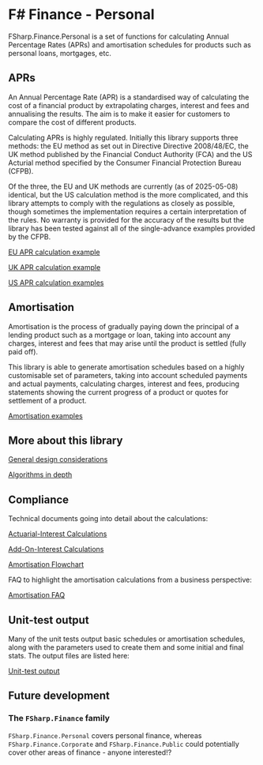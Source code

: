 # F# Finance - Personal

FSharp.Finance.Personal is a set of functions for calculating Annual Percentage Rates (APRs) and amortisation schedules for products such as personal loans, mortgages, etc.

## APRs

An Annual Percentage Rate (APR) is a standardised way of calculating the cost of a financial product by extrapolating charges, interest and fees and annualising the results. The aim is to make it easier for customers to compare the cost of different products.

Calculating APRs is highly regulated. Initially this library supports three methods: the EU method as set out in Directive Directive 2008/48/EC, the UK method published by the Financial Conduct Authority (FCA) and the US Acturial method specified by the Consumer Financial Protection Bureau (CFPB).

Of the three, the EU and UK methods are currently (as of 2025-05-08) identical, but the US calculation method is the more complicated, and this library attempts to comply with the regulations as closely as possible, though sometimes the implementation requires a certain interpretation of the rules. No warranty is provided for the accuracy of the results but the library has been tested against all of the single-advance examples provided by the CFPB.

[EU APR calculation example](exampleAprEu.fsx)

[UK APR calculation example](exampleAprUk.fsx)

[US APR calculation examples](exampleAprUs.fsx)

## Amortisation

Amortisation is the process of gradually paying down the principal of a lending product such as a mortgage or loan, taking into account any charges, interest and fees that may arise until the product is settled (fully paid off).

This library is able to generate amortisation schedules based on a highly customisable set of parameters, taking into account scheduled payments and actual payments, calculating charges, interest and fees, producing statements showing the current progress of a product or quotes for settlement of a product.

[Amortisation examples](exampleAmortisation.fsx)

## More about this library

[General design considerations](generalDesign.md)

[Algorithms in depth](algorithms.md)


## Compliance

Technical documents going into detail about the calculations:

[Actuarial-Interest Calculations](interestActuarial.fsx)

[Add-On-Interest Calculations](interestAddOn.fsx)

[Amortisation Flowchart](amortisation.fsx)

FAQ to highlight the amortisation calculations from a business perspective:

[Amortisation FAQ](amortisationFaq.fsx)


## Unit-test output

Many of the unit tests output basic schedules or amortisation schedules, along with the parameters used to create them and some initial and final stats. The output files are listed here:

[Unit-test output](unitTestOutput.fsx)

## Future development

### The `FSharp.Finance` family

`FSharp.Finance.Personal` covers personal finance, whereas `FSharp.Finance.Corporate` and `FSharp.Finance.Public` could potentially cover other areas of finance - anyone interested!?
